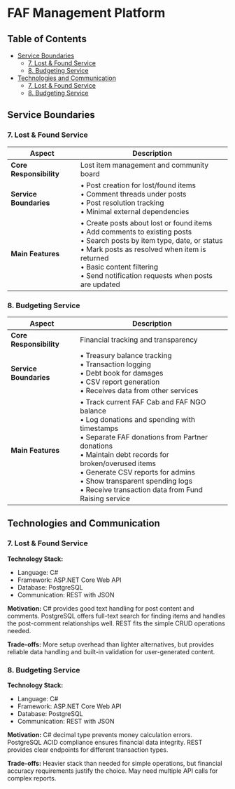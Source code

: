 # FAF Management Platform

## Table of Contents
- [Service Boundaries](#service-boundaries)
  - [7. Lost & Found Service](#7-lost--found-service)
  - [8. Budgeting Service](#8-budgeting-service)
- [Technologies and Communication](#technologies-and-communication)
  - [7. Lost & Found Service](#7-lost--found-service-1)
  - [8. Budgeting Service](#8-budgeting-service-1)

## Service Boundaries

### 7. Lost & Found Service

| **Aspect** | **Description** |
|------------|-----------------|
| **Core Responsibility** | Lost item management and community board |
| **Service Boundaries** | • Post creation for lost/found items<br>• Comment threads under posts<br>• Post resolution tracking<br>• Minimal external dependencies |
| **Main Features** | • Create posts about lost or found items<br>• Add comments to existing posts<br>• Search posts by item type, date, or status<br>• Mark posts as resolved when item is returned<br>• Basic content filtering<br>• Send notification requests when posts are updated |

### 8. Budgeting Service

| **Aspect** | **Description** |
|------------|-----------------|
| **Core Responsibility** | Financial tracking and transparency |
| **Service Boundaries** | • Treasury balance tracking<br>• Transaction logging<br>• Debt book for damages<br>• CSV report generation<br>• Receives data from other services |
| **Main Features** | • Track current FAF Cab and FAF NGO balance<br>• Log donations and spending with timestamps<br>• Separate FAF donations from Partner donations<br>• Maintain debt records for broken/overused items<br>• Generate CSV reports for admins<br>• Show transparent spending logs<br>• Receive transaction data from Fund Raising service |

## Technologies and Communication

### 7. Lost & Found Service

**Technology Stack:**
- Language: C#
- Framework: ASP.NET Core Web API
- Database: PostgreSQL
- Communication: REST with JSON

**Motivation:** C# provides good text handling for post content and comments. PostgreSQL offers full-text search for finding items and handles the post-comment relationships well. REST fits the simple CRUD operations needed.

**Trade-offs:** More setup overhead than lighter alternatives, but provides reliable data handling and built-in validation for user-generated content.

### 8. Budgeting Service

**Technology Stack:**
- Language: C#
- Framework: ASP.NET Core Web API
- Database: PostgreSQL
- Communication: REST with JSON

**Motivation:** C# decimal type prevents money calculation errors. PostgreSQL ACID compliance ensures financial data integrity. REST provides clear endpoints for different transaction types.

**Trade-offs:** Heavier stack than needed for simple operations, but financial accuracy requirements justify the choice. May need multiple API calls for complex reports.